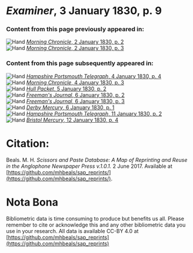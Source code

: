 # *Examiner*, 3 January 1830, p. 9  
  
### Content from this page previously appeared in:  
![Hand](http://scissorsandpaste.net/wp-content/uploads/2017/06/smallhandpointer.png) [*Morning Chronicle*, 2 January 1830, p. 2](https://mhbeals.github.io/sap_html/Morning-Chronicle/Morning-Chronicle-2-January-1830-p-2)  
![Hand](http://scissorsandpaste.net/wp-content/uploads/2017/06/smallhandpointer.png) [*Morning Chronicle*, 2 January 1830, p. 3](https://mhbeals.github.io/sap_html/Morning-Chronicle/Morning-Chronicle-2-January-1830-p-3)  
  
### Content from this page subsequently appeared in:  
![Hand](http://scissorsandpaste.net/wp-content/uploads/2017/06/smallhandpointer.png) [*Hampshire Portsmouth Telegraph*, 4 January 1830, p. 4](https://mhbeals.github.io/sap_html/Hampshire-Portsmouth-Telegraph/Hampshire-Portsmouth-Telegraph-4-January-1830-p-4)  
![Hand](http://scissorsandpaste.net/wp-content/uploads/2017/06/smallhandpointer.png) [*Morning Chronicle*, 4 January 1830, p. 3](https://mhbeals.github.io/sap_html/Morning-Chronicle/Morning-Chronicle-4-January-1830-p-3)  
![Hand](http://scissorsandpaste.net/wp-content/uploads/2017/06/smallhandpointer.png) [*Hull Packet*, 5 January 1830, p. 2](https://mhbeals.github.io/sap_html/Hull-Packet/Hull-Packet-5-January-1830-p-2)  
![Hand](http://scissorsandpaste.net/wp-content/uploads/2017/06/smallhandpointer.png) [*Freeman's Journal*, 6 January 1830, p. 2](https://mhbeals.github.io/sap_html/Freeman's-Journal/Freeman's-Journal-6-January-1830-p-2)  
![Hand](http://scissorsandpaste.net/wp-content/uploads/2017/06/smallhandpointer.png) [*Freeman's Journal*, 6 January 1830, p. 3](https://mhbeals.github.io/sap_html/Freeman's-Journal/Freeman's-Journal-6-January-1830-p-3)  
![Hand](http://scissorsandpaste.net/wp-content/uploads/2017/06/smallhandpointer.png) [*Derby Mercury*, 6 January 1830, p. 1](https://mhbeals.github.io/sap_html/Derby-Mercury/Derby-Mercury-6-January-1830-p-1)  
![Hand](http://scissorsandpaste.net/wp-content/uploads/2017/06/smallhandpointer.png) [*Hampshire Portsmouth Telegraph*, 11 January 1830, p. 2](https://mhbeals.github.io/sap_html/Hampshire-Portsmouth-Telegraph/Hampshire-Portsmouth-Telegraph-11-January-1830-p-2)  
![Hand](http://scissorsandpaste.net/wp-content/uploads/2017/06/smallhandpointer.png) [*Bristol Mercury*, 12 January 1830, p. 4](https://mhbeals.github.io/sap_html/Bristol-Mercury/Bristol-Mercury-12-January-1830-p-4)  


# Citation: 

Beals. M. H. *Scissors and Paste Database: A Map of Reprinting and Reuse in the Anglophone Newspaper Press v.1.0.1.* 2 June 2017. Available at [https://github.com/mhbeals/sap_reprints/](https://github.com/mhbeals/sap_reprints/). 

# Nota Bona

Bibliometric data is time consuming to produce but benefits us all. Please remember to cite or acknowledge this and any other bibliometric data you use in your research. All data is available CC-BY 4.0 at [https://github.com/mhbeals/sap_reprints](https://github.com/mhbeals/sap_reprints)